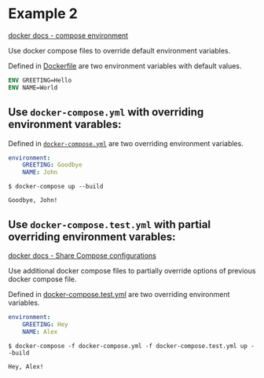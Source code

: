 # Example 2

[docker docs - compose environment](https://docs.docker.com/compose/compose-file/#environment)

Use docker compose files to override default environment variables.

Defined in [Dockerfile](Dockerfile) are two environment variables with default values.

```Dockerfile
ENV GREETING=Hello
ENV NAME=World
```

## Use `docker-compose.yml` with overriding environment varables:

Defined in [`docker-compose.yml`](docker-compose.yml) are two overriding environment variables.

```yml
environment:
    GREETING: Goodbye
    NAME: John
```

`$ docker-compose up --build`

```
Goodbye, John!
```

## Use `docker-compose.test.yml` with partial overriding environment varables:

[docker docs - Share Compose configurations](https://docs.docker.com/compose/extends/)

Use additional docker compose files to partially override options of previous docker compose file.

Defined in [docker-compose.test.yml](docker-compose.test.yml) are two overriding environment variables.

```yml
environment:
    GREETING: Hey
    NAME: Alex
```

`$ docker-compose -f docker-compose.yml -f docker-compose.test.yml up --build`

```
Hey, Alex!
```